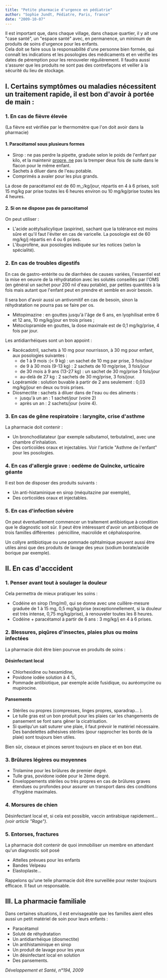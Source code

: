 ```yaml
---
title: "Petite pharmacie d'urgence en pédiatrie"
author: "Sophie Jundt, Pédiatre, Paris, france"
date: "2009-10-07"
---
```


Il est important que, dans chaque village, dans chaque quartier, il y ait une "case santé", un "espace santé" avec, en permanence, un minimum de produits de soins d'urgence pour les enfants.  
Cela doit se faire sous la responsabilité d'une personne bien formée, qui connaît les indications et les posologies des médicaments et en vérifie les dates de péremption pour les renouveler régulièrement. Il faudra aussi s'assurer que les produits ne sont pas des contrefaçons et veiller à la sécurité du lieu de stockage.
## I. Certains symptômes ou maladies nécessitent un traitement rapide, il est bon d'avoir à portée de main :

### 1. En cas de fièvre élevée

(La fièvre est vérifiée par le thermomètre que l'on doit avoir dans la pharmacie)

#### 1. Paracétamol sous plusieurs formes

*   Sirop : ne pas perdre la pipette, graduée selon le poids de l'enfant par kilo, et la maintenir [propre, ne](http://propre.ne) pas la tremper deux fois de suite dans le flacon pour le même enfant.
*   Sachets à diluer dans de l'eau potable.
*   Comprimés a avaler pour les plus grands.

La dose de paracétamol est de 60 m,;/kg/jour, répartis en 4 à 6 prises, soit 15 mg/kg par prise toutes les 6 heures environ ou 10 mg/kg/prise toutes les 4 heures.

#### 2. Si on ne dispose pas de paracétamol

On peut utiliser :

*   L'acide acétylsalicylique (aspirine), sachant que la tolérance est moins sûre et qu'il faut l'éviter en cas de varicelle. La posologie est de 60 mg/kg/j répar­tis en 4 ou 6 prises.
*   L'ibuprofène, aux posologies indiquée sur les notices (selon la spécialité).

### 2. En cas de troubles digestifs

En cas de gastro-entérite ou de diarrhées de causes variées, l'essentiel est la mise en oeuvre de la réhy­dratation avec les solutés conseillés par l'OMS (en général un sachet pour 200 nil d'eau potable), par petites quantités à la fois mais autant que l'en­fant peut en prendre et semble en avoir besoin.

Il sera bon d'avoir aussi un antivomitif en cas de besoin, sinon la réhydratation ne pourra pas se faire per os.

*   Métopimazine : en gouttes jusqu'à l'âge de 6 ans, en lyophilisat entre 6 et 12 ans, 10 mg/kg/jour en trois prises ;
*   Métoclopramide en gouttes, la dose maximale est de 0,1 mg/kg/prise, 4 fois par jour.

Les antidiarrhéiques sont un bon appoint :

*   Racécadotril, sachets à 10 mg pour nourrisson, à 30 mg pour enfant, aux posologies suivantes :
    *   de 1 à 9 mois :(< 9 kg) : un sachet de 10 mg par prise, 3 fois/jour
    *   de 9 à 30 mois (9-13 kg) : 2 sachets de 10 mg/prise, 3 fois/jour
    *   de 30 mois à 9 ans (13-27 kg) : un sachet de 30 mg/prise 3 fois/jour
    *   au-delà de 27 kg : 2 sachets de 30 mg/prise, 3 fois/jour.
*   Lopéramide : solution buvable à partir de 2 ans seulement : 0,03 mg/kg/jour en deux ou trois prises.
*   Diosmectite : sachets à diluer dans de l'eau ou des aliments :
    *   jusqu'à un an : 1 sachet/jour (voire 2)
    *   après un an : 2 sachets/jour (voire 4).

### 3. En cas de gêne respiratoire : laryngite, crise d'asthme

La pharmacie doit contenir :

*   Un bronchodilatateur (par exemple salbutamol, terbutaline), avec une chambre d'inhalation.
*   Des corticoïdes oraux et injectables. Voir l'article "Asthme de l'enfant" pour les posologies.

### 4. En cas d'allergie grave : oedème de Quincke, urticaire géante

Il est bon de disposer des produits suivants :

*   Un anti-histaminique en sirop (méquitazine par exemple),
*   Des corticoïdes oraux et injectables.

### 5. En cas d'infection sévère

On peut éventuellement commencer un traitement antibiotique à condition que le diagnostic soit sûr. Il peut être intéressant d'avoir un antibiotique de trois familles différentes : pénicilline, macrolide et céphalosporine.

Un collyre antibiotique ou une pommade ophtal­mique peuvent aussi être utiles ainsi que des produits de lavage des yeux (sodium borate/acide borique par exemple).

## II. En cas d'acccident

### 1. Penser avant tout à soulager la douleur

Cela permettra de mieux pratiquer les soins :

*   Codéine en sirop (1mg/ml), qui se donne avec une cuillère-mesure graduée de 1 à 15 mg, 0,5 mg/kg/prise (exceptionnellement, si la douleur est très intense, 0,75 mg/kg/prise), à renouveler toutes les 8 heures.
*   Codéine + paracétamol à partir de 6 ans : 3 mg/kg/j en 4 à 6 prises.

### **2. Blessures, piqûres d'insectes, plaies plus ou moins infectées**

La pharmacie doit être bien pourvue en produits de soins :

#### Désinfectant local

*   Chlorhexidine ou hexamidine,
*   Povidone iodée solution à 4 %,
*   Pommade antibiotique, par exemple acide fusi­dique, ou auréomycine ou mupirocine.

#### Pansements

*   Stériles ou propres (compresses, linges propres, sparadrap... ).
*   Le tulle gras est un bon produit pour les plaies car les changements de pansement se font sans gêner la cicatrisation.
*   Si quelqu'un sait suturer une plaie, il faut prévoir le matériel nécessaire. Des bandelettes adhésives stériles (pour rapprocher les bords de la plaie) sont toujours bien utiles.

Bien sûr, ciseaux et pinces seront toujours en place et en bon état.

### **3. Brûlures légères ou moyennes**

*   Trolamine pour les brûlures de premier degré.
*   Tulle gras, povidone iodée pour le 2ème degré.
*   Enveloppements stériles ou très propres en cas de brûlures graves étendues ou profondes pour assu­rer un transport dans des conditions d'hygiène maximales.

### 4. Morsures de chien

Désinfectant local et, si cela est possible, vaccin antirabique rapidement... _(voir article "Rage")._

### **5. Entorses, fractures**

La pharmacie doit contenir de quoi immobiliser un membre en attendant qu'un diagnostic soit posé

*   Attelles prévues pour les enfants
*   Bandes Velpeau
*   Elastoplaste...

Rappelons qu'une telle pharmacie doit être surveillée pour rester toujours efficace. Il faut un responsable.

## III. La pharmacie familiale

Dans certaines situations, il est envisageable que les familles aient elles aussi un petit matériel de soin pour leurs enfants :

*   Paracétamol
*   Soluté de réhydratation
*   Un antidiarrhéique (diosmectite)
*   Un antihistaminique en sirop
*   Un produit de lavage pour les yeux
*   Un désinfectant local en solution
*   Des pansements.

_Développement et Santé, n°194, 2009_